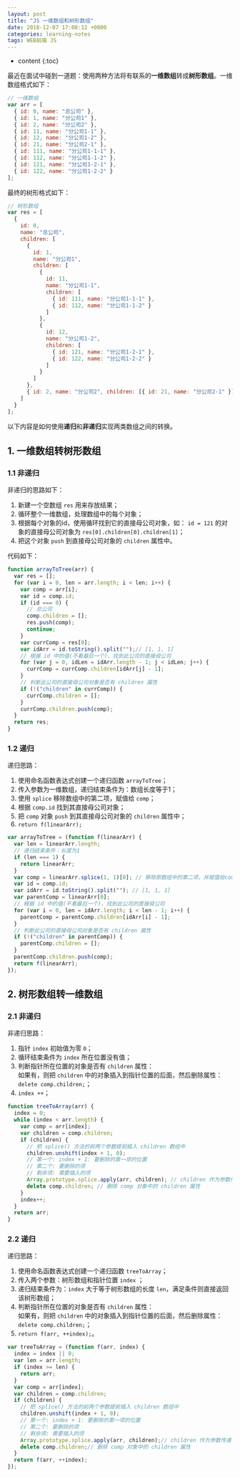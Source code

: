 ```yaml
---
layout: post
title: "JS 一维数组和树形数组"
date: 2018-12-07 17:08:12 +0800
categories: learning-notes
tags: WEB前端 JS
---
```

* content
{:toc}

最近在面试中碰到一道题：使用两种方法将有联系的**一维数组**转成**树形数组**。一维数组格式如下：
```js
// 一维数组
var arr = [
  { id: 0, name: "总公司" },
  { id: 1, name: "分公司1" },
  { id: 2, name: "分公司2" },
  { id: 11, name: "分公司1-1" },
  { id: 12, name: "分公司1-2" },
  { id: 21, name: "分公司2-1" },
  { id: 111, name: "分公司1-1-1" },
  { id: 112, name: "分公司1-1-2" },
  { id: 121, name: "分公司1-2-1" },
  { id: 122, name: "分公司1-2-2" }
];
```
最终的树形格式如下：




```js
// 树形数组
var res = [
  {
    id: 0,
    name: "总公司",
    children: [
      {
        id: 1,
        name: "分公司1",
        children: [
          {
            id: 11,
            name: "分公司1-1",
            children: [
              { id: 111, name: "分公司1-1-1" },
              { id: 112, name: "分公司1-1-2" }
            ]
          },
          {
            id: 12,
            name: "分公司1-2",
            children: [
              { id: 121, name: "分公司1-2-1" },
              { id: 122, name: "分公司1-2-2" }
            ]
          }
        ]
      },
      { id: 2, name: "分公司2", children: [{ id: 21, name: "分公司2-1" }] }
    ]
  }
];
```
以下内容是如何使用**递归**和**非递归**实现两类数组之间的转换。

## 1. 一维数组转树形数组

### 1.1 非递归

非递归的思路如下：

1. 新建一个空数组 `res` 用来存放结果；
2. 循环整个一维数组，处理数组中的每个对象；
3. 根据每个对象的id，使用循环找到它的直接母公司对象，如：
  `id = 121` 的对象的直接母公司对象为 `res[0].children[0].children[1]`；
4. 把这个对象 `push` 到直接母公司对象的 `children` 属性中。

代码如下：

```js
function arrayToTree(arr) {
  var res = [];
  for (var i = 0, len = arr.length; i < len; i++) {
    var comp = arr[i];
    var id = comp.id;
    if (id === 0) {
      // 总公司
      comp.children = [];
      res.push(comp);
      continue;
    }
    var currComp = res[0];
    var idArr = id.toString().split("");// [1, 1, 1]
    // 根据 id 中的值(不看最后一个)，找到此公司的直接母公司
    for (var j = 0, idLen = idArr.length - 1; j < idLen; j++) {
      currComp = currComp.children[idArr[j] - 1];
    }
    // 判断此公司的直接母公司对象是否有 children 属性
    if (!("children" in currComp)) {
      currComp.children = [];
    }
    currComp.children.push(comp);
  }
  return res;
}
```

### 1.2 递归

递归思路：

1. 使用命名函数表达式创建一个递归函数 `arrayToTree`；
2. 传入参数为一维数组，递归结束条件为：数组长度等于1；
3. 使用 `splice` 移除数组中的第二项，赋值给 `comp`；
4. 根据 `comp.id` 找到其直接母公司对象；
5. 把 `comp` 对象 `push` 到其直接母公司对象的 `children` 属性中；
6. `return f(linearArr);`

```js
var arrayToTree = (function f(linearArr) {
  var len = linearArr.length;
  // 递归结束条件：长度为1
  if (len === 1) {
    return linearArr;
  }
  var comp = linearArr.splice(1, 1)[0]; // 移除原数组中的第二项，并赋值给comp
  var id = comp.id;
  var idArr = id.toString().split(""); // [1, 1, 1]
  var parentComp = linearArr[0];
  // 根据 id 中的值(不看最后一个)，找到此公司的直接母公司
  for (var i = 0, len = idArr.length; i < len - 1; i++) {
    parentComp = parentComp.children[idArr[i] - 1];
  }
  // 判断此公司的直接母公司对象是否有 children 属性
  if (!("children" in parentComp)) {
    parentComp.children = [];
  }
  parentComp.children.push(comp);
  return f(linearArr);
});
```

## 2. 树形数组转一维数组

### 2.1 非递归

非递归思路：

1. 指针 `index` 初始值为零 `0`；
2. 循环结束条件为 `index` 所在位置没有值；
3. 判断指针所在位置的对象是否有 `children` 属性：<br>
如果有，则把 `children` 中的对象插入到指针位置的后面，然后删除属性：`delete comp.children;`；<br>
4. `index ++`；

```js
function treeToArray(arr) {
  index = 0;
  while (index < arr.length) {
    var comp = arr[index];
    var children = comp.children;
    if (children) {
      // 把 splice() 方法的前两个参数提前插入 children 数组中
      children.unshift(index + 1, 0);
      // 第一个: index + 1: 要删除的第一项的位置
      // 第二个: 要删除的项
      // 剩余项: 需要插入的项
      Array.prototype.splice.apply(arr, children); // children 作为参数传递
      delete comp.children; // 删除 comp 对象中的 children 属性
    }
    index++;
  }
  return arr;
}
```

### 2.2 递归

递归思路：

1. 使用命名函数表达式创建一个递归函数 `treeToArray`；
2. 传入两个参数：树形数组和指针位置 `index` ；
3. 递归结束条件为：`index` 大于等于树形数组的长度 `len`，满足条件则直接返回该树形数组；
4. 判断指针所在位置的对象是否有 `children` 属性：<br>
如果有，则把 `children` 中的对象插入到指针位置的后面，然后删除属性：`delete comp.children;`；<br>
5. `return f(arr, ++index);`。

```js
var treeToArray = (function f(arr, index) {
  index = index || 0;
  var len = arr.length;
  if (index >= len) {
    return arr;
  }
  var comp = arr[index];
  var children = comp.children;
  if (children) {
    // 把 splice() 方法的前两个参数提前插入 children 数组中
    children.unshift(index + 1, 0);
    // 第一个: index + 1: 要删除的第一项的位置
    // 第二个: 要删除的项
    // 剩余项: 需要插入的项
    Array.prototype.splice.apply(arr, children);// children 作为参数传递
    delete comp.children;// 删除 comp 对象中的 children 属性
  }
  return f(arr, ++index);
});
```